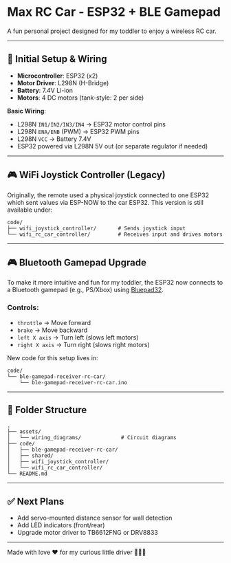 # Max RC Car - ESP32 + BLE Gamepad

A fun personal project designed for my toddler to enjoy a wireless RC car.

---

## 🔧 Initial Setup & Wiring

* **Microcontroller**: ESP32 (x2)
* **Motor Driver**: L298N (H-Bridge)
* **Battery**: 7.4V Li-ion
* **Motors**: 4 DC motors (tank-style: 2 per side)

**Basic Wiring**:

* L298N `IN1/IN2/IN3/IN4` → ESP32 motor control pins
* L298N `ENA/ENB` (PWM) → ESP32 PWM pins
* L298N `VCC` → Battery 7.4V
* ESP32 powered via L298N 5V out (or separate regulator if needed)

---

## 🎮 WiFi Joystick Controller (Legacy)

Originally, the remote used a physical joystick connected to one ESP32 which sent values via ESP-NOW to the car ESP32. This version is still available under:

```
code/
├── wifi_joystick_controller/       # Sends joystick input
└── wifi_rc_car_controller/         # Receives input and drives motors
```

---

## 🎮 Bluetooth Gamepad Upgrade

To make it more intuitive and fun for my toddler, the ESP32 now connects to a Bluetooth gamepad (e.g., PS/Xbox) using [Bluepad32](https://github.com/deltaco/Bluepad32).

### Controls:

* `throttle` → Move forward
* `brake` → Move backward
* `left X axis` → Turn left (slows left motors)
* `right X axis` → Turn right (slows right motors)

New code for this setup lives in:

```
code/
└── ble-gamepad-receiver-rc-car/
    └── ble-gamepad-receiver-rc-car.ino
```

---

## 📁 Folder Structure

```
.
├── assets/
│   └── wiring_diagrams/             # Circuit diagrams
├── code/
│   ├── ble-gamepad-receiver-rc-car/
│   ├── shared/
│   ├── wifi_joystick_controller/
│   └── wifi_rc_car_controller/
└── README.md
```

---

## ✅ Next Plans

* Add servo-mounted distance sensor for wall detection
* Add LED indicators (front/rear)
* Upgrade motor driver to TB6612FNG or DRV8833

---

Made with love ❤️ for my curious little driver 🏋️‍♂️🚗
